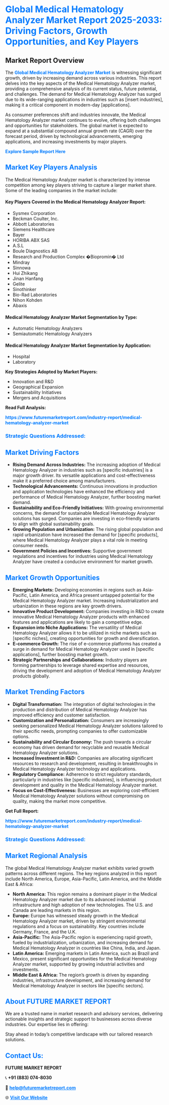 <h1 style="color: #007BFF;">Global Medical Hematology Analyzer Market Report 2025-2033: Driving Factors, Growth Opportunities, and Key Players</h1>

<section id="overview">
<h2>Market Report Overview</h2>
<p>The <a href="https://www.futuremarketreport.com/industry-report/medical-hematology-analyzer-market" style="color: #007BFF; text-decoration: none;"><strong>Global Medical Hematology Analyzer Market</strong></a> is witnessing significant growth, driven by increasing demand across various industries. This report delves into the key aspects of the Medical Hematology Analyzer market, providing a comprehensive analysis of its current status, future potential, and challenges. The demand for Medical Hematology Analyzer has surged due to its wide-ranging applications in industries such as [insert industries], making it a critical component in modern-day [applications].</p>
<p>As consumer preferences shift and industries innovate, the Medical Hematology Analyzer market continues to evolve, offering both challenges and opportunities for stakeholders. The global market is expected to expand at a substantial compound annual growth rate (CAGR) over the forecast period, driven by technological advancements, emerging applications, and increasing investments by major players.</p>
</section>

<section id="overview">
<p><a href="https://www.futuremarketreport.com/request-sample/reportId=88748" style="color: #007BFF; text-decoration: none;"><strong>Explore Sample Report Here</strong></a></p>
</section>

<section id="key-players">
<h2 style="color: #007BFF;">Market Key Players Analysis</h2>
<p>The Medical Hematology Analyzer market is characterized by intense competition among key players striving to capture a larger market share. Some of the leading companies in the market include:</p>
<h4>Key Players Covered in the Medical Hematology Analyzer Report:</h4>
<ul><li>Sysmex Corporation</li><li>Beckman Coulter, Inc.</li><li>Abbott Laboratories</li><li>Siemens Healthcare</li><li>Bayer</li><li>HORIBA ABX SAS</li><li>A.S.L</li><li>Boule Diagnostics AB</li><li>Research and Production Complex �Biopromin� Ltd</li><li>Mindray</li><li>Sinnowa</li><li>Hui Zhikang</li><li>Jinan Hanfang</li><li>Gelite</li><li>Sinothinker</li><li>Bio-Rad Laboratories</li><li>Nihon Kohden</li><li>Abaxis</li></ul>
<h4>Medical Hematology Analyzer Market Segmentation by Type:</h4>
<ul><li>Automatic Hematology Analyzers</li><li>Semiautomatic Hematology Analyzers</li></ul>

<h4>Medical Hematology Analyzer Market Segmentation by Application:</h4>
<ul><li>Hospital</li><li>Laboratory</li></ul>
<p><strong>Key Strategies Adopted by Market Players:</strong></p>
<ul>
<li>Innovation and R&D</li>
<li>Geographical Expansion</li>
<li>Sustainability Initiatives</li>
<li>Mergers and Acquisitions</li>
</ul>
</section>

<section>
<p><strong>Read Full Analysis: </strong></p><a href="https://www.futuremarketreport.com/industry-report/medical-hematology-analyzer-market" style="color: #007BFF; text-decoration: none;"><strong>https://www.futuremarketreport.com/industry-report/medical-hematology-analyzer-market</strong></a>
<h3 style="color: #007BFF;">Strategic Questions Addressed:</h3>
</section>

<section id="driving-factors">
<h2 style="color: #007BFF;">Market Driving Factors</h2>
<ul>
<li><strong>Rising Demand Across Industries:</strong> The increasing adoption of Medical Hematology Analyzer in industries such as [specific industries] is a major growth driver. Its versatile applications and cost-effectiveness make it a preferred choice among manufacturers.</li>
<li><strong>Technological Advancements:</strong> Continuous innovations in production and application technologies have enhanced the efficiency and performance of Medical Hematology Analyzer, further boosting market demand.</li>
<li><strong>Sustainability and Eco-Friendly Initiatives:</strong> With growing environmental concerns, the demand for sustainable Medical Hematology Analyzer solutions has surged. Companies are investing in eco-friendly variants to align with global sustainability goals.</li>
<li><strong>Growing Population and Urbanization:</strong> The rising global population and rapid urbanization have increased the demand for [specific products], where Medical Hematology Analyzer plays a vital role in meeting consumer needs.</li>
<li><strong>Government Policies and Incentives:</strong> Supportive government regulations and incentives for industries using Medical Hematology Analyzer have created a conducive environment for market growth.</li>
</ul>
</section>

<section id="growth-opportunities">
<h2 style="color: #007BFF;">Market Growth Opportunities</h2>
<ul>
<li><strong>Emerging Markets:</strong> Developing economies in regions such as Asia-Pacific, Latin America, and Africa present untapped potential for the Medical Hematology Analyzer market. Increasing industrialization and urbanization in these regions are key growth drivers.</li>
<li><strong>Innovative Product Development:</strong> Companies investing in R&D to create innovative Medical Hematology Analyzer products with enhanced features and applications are likely to gain a competitive edge.</li>
<li><strong>Expansion into Niche Applications:</strong> The versatility of Medical Hematology Analyzer allows it to be utilized in niche markets such as [specific niches], creating opportunities for growth and diversification.</li>
<li><strong>E-commerce Growth:</strong> The rise of e-commerce platforms has created a surge in demand for Medical Hematology Analyzer used in [specific applications], further boosting market growth.</li>
<li><strong>Strategic Partnerships and Collaborations:</strong> Industry players are forming partnerships to leverage shared expertise and resources, driving the development and adoption of Medical Hematology Analyzer products globally.</li>
</ul>
</section>

<section id="trending-factors">
<h2 style="color: #007BFF;">Market Trending Factors</h2>
<ul>
<li><strong>Digital Transformation:</strong> The integration of digital technologies in the production and distribution of Medical Hematology Analyzer has improved efficiency and customer satisfaction.</li>
<li><strong>Customization and Personalization:</strong> Consumers are increasingly seeking personalized Medical Hematology Analyzer solutions tailored to their specific needs, prompting companies to offer customizable options.</li>
<li><strong>Sustainability and Circular Economy:</strong> The push towards a circular economy has driven demand for recyclable and reusable Medical Hematology Analyzer solutions.</li>
<li><strong>Increased Investment in R&D:</strong> Companies are allocating significant resources to research and development, resulting in breakthroughs in Medical Hematology Analyzer technology and applications.</li>
<li><strong>Regulatory Compliance:</strong> Adherence to strict regulatory standards, particularly in industries like [specific industries], is influencing product development and quality in the Medical Hematology Analyzer market.</li>
<li><strong>Focus on Cost-Effectiveness:</strong> Businesses are exploring cost-efficient Medical Hematology Analyzer solutions without compromising on quality, making the market more competitive.</li>
</ul>
</section>

<section>
<p><strong>Get Full Report: </strong></p><a href="https://www.futuremarketreport.com/industry-report/medical-hematology-analyzer-market" style="color: #007BFF; text-decoration: none;"><strong>https://www.futuremarketreport.com/industry-report/medical-hematology-analyzer-market</strong></a>
<h3 style="color: #007BFF;">Strategic Questions Addressed:</h3>
</section>


<section id="regional-analysis">
<h2 style="color: #007BFF;">Market Regional Analysis</h2>
<p>The global Medical Hematology Analyzer market exhibits varied growth patterns across different regions. The key regions analyzed in this report include North America, Europe, Asia-Pacific, Latin America, and the Middle East & Africa:</p>
<ul>
<li><strong>North America:</strong> This region remains a dominant player in the Medical Hematology Analyzer market due to its advanced industrial infrastructure and high adoption of new technologies. The U.S. and Canada are leading markets in this region.</li>
<li><strong>Europe:</strong> Europe has witnessed steady growth in the Medical Hematology Analyzer market, driven by stringent environmental regulations and a focus on sustainability. Key countries include Germany, France, and the U.K.</li>
<li><strong>Asia-Pacific:</strong> The Asia-Pacific region is experiencing rapid growth, fueled by industrialization, urbanization, and increasing demand for Medical Hematology Analyzer in countries like China, India, and Japan.</li>
<li><strong>Latin America:</strong> Emerging markets in Latin America, such as Brazil and Mexico, present significant opportunities for the Medical Hematology Analyzer market, supported by growing industrial activities and investments.</li>
<li><strong>Middle East & Africa:</strong> The region’s growth is driven by expanding industries, infrastructure development, and increasing demand for Medical Hematology Analyzer in sectors like [specific sectors].</li>
</ul>
</section>

<footer>
<h2 style="color: #007BFF;">About FUTURE MARKET REPORT</h2>
<p>We are a trusted name in market research and advisory services, delivering actionable insights and strategic support to businesses across diverse industries. Our expertise lies in offering:</p>

<p>Stay ahead in today’s competitive landscape with our tailored research solutions.</p>

<h2 style="color: #007BFF;">Contact Us:</h2>
<p><strong>FUTURE MARKET REPORT</strong></p>
<p>📞 <strong>+91 (883) 074-8030</strong></p>
<p>📧 <strong><a href="mailto:help@futuremarketreport.com" style="color: #007BFF;">help@futuremarketreport.com</a></strong></p>
<p>🌐 <strong><a href="https://www.futuremarketreport.com/" style="color: #007BFF;">Visit Our Website</a></strong></p>
</footer>